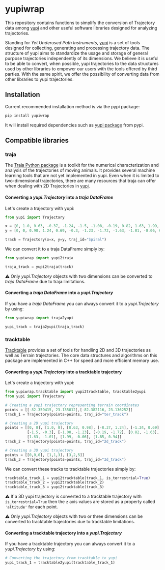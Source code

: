# yupiwrap

This repository contains functions to simplify the conversion of Trajectory data
among [yupi](https://yupi.readthedocs.io/en/latest/) and other useful software libraries designed for analyzing trajectories.

Standing for *Yet Underused Path Instruments*, [yupi](https://yupi.readthedocs.io/en/latest/) is a set of tools designed for collecting, generating and processing trajectory data. The structure of yupi aims to standardize the usage and storage of general purpose trajectories independently of its dimensions. We believe it is useful to be able to convert, when possible, yupi trajectories to the data structures used by other libraries to
empower our users with the tools offered by third parties. With the same spirit, we offer the possibility of converting data from other libraries to yupi trajectories.

## Installation

Current recommended installation method is via the pypi package:

```cmd
pip install yupiwrap
```

It will install required dependencies such as [yupi package](https://pypi.org/project/yupi/) from pypi.

## Compatible libraries

### traja

The [Traja Python package](https://traja.readthedocs.io/en/latest/index.html) is a toolkit for the numerical characterization and analysis of the trajectories of moving animals. It provides several machine learning tools that are not yet implemented in yupi. Even when it is limited to two-dimensional trajectories, there are many resources that traja can offer when dealing with 2D Trajectories in [yupi](https://yupi.readthedocs.io/en/latest/).

#### Converting a *yupi.Trajectory* into a *traja DataFrame*

Let's create a trajectory with yupi:

```python
from yupi import Trajectory

x = [0, 1.0, 0.63, -0.37, -1.24, -1.5, -1.08, -0.19, 0.82, 1.63, 1.99, 1.85]
y = [0, 0, 0.98, 1.24, 0.69, -0.3, -1.23, -1.72, -1.63, -1.01, -0.06, 0.94]

track = Trajectory(x=x, y=y, traj_id="Spiral")
```

We can convert it to a traja DataFrame simply by:

```python
from yupiwrap import yupi2traja

traja_track = yupi2traja(track)
```

⚠️ Only *yupi.Trajectory* objects with two dimensions can be converted to *traja DataFrame* due to traja limitations.

#### Converting a *traja DataFrame* into a *yupi.Trajectory*

If you have a *traja DataFrame* you can always convert it to a *yupi.Trajectory* by using:

```python
from yupiwrap import traja2yupi

yupi_track = traja2yupi(traja_track)
```

### tracktable

[Tracktable](https://github.com/sandialabs/tracktable) provides a set of tools for handling 2D and 3D trajectories as well as Terrain trajectories. The core data structures and algorithms on this package are implemented in C++ for speed and more efficient memory use.

#### Converting a *yupi.Trajectory* into a tracktable trajectory

Let's create a trajectory with yupi:

```python
from yupiwrap.tracktable import yupi2tracktable, tracktable2yupi
from yupi import Trajectory

# Creating a yupi trajectory representing terrain coordinates
points = [[-82.359415, 23.135012],[-82.382116, 23.136252]]
track_1 = Trajectory(points=points, traj_id="ter_track")

# Creating a 2D yupi trajectory
points = [[0, 0], [1.0, 0], [0.63, 0.98], [-0.37, 1.24], [-1.24, 0.69],
          [-1.5, -0.3], [-1.08, -1.23], [-0.19, -1.72], [0.82, -1.63],
          [1.63, -1.01], [1.99, -0.06], [1.85, 0.94]]
track_2 = Trajectory(points=points, traj_id="2d_track")

# Creating a 3D yupi trajectory
points = [[0,0,0], [1,1,3], [3,2,5]]
track_3 = Trajectory(points=points, traj_id="3d_track")
```

We can convert these tracks to tracktable trajectories simply by:

```python
tracktable_track_1 = yupi2tracktable(track_1, is_terrestrial=True)
tracktable_track_2 = yupi2tracktable(track_2)
tracktable_track_3 = yupi2tracktable(track_3)
```

⚠️ If a 3D yupi trajectory is converted to a tracktable trajectory with `is_terrestrial=True` then the `z` axis values are stored as a property called `'altitude'` for each point.

⚠️ Only *yupi.Trajectory* objects with two or three dimensions can be converted to tracktable trajectories due to tracktable limitations.

#### Converting a tracktable trajectory into a *yupi.Trajectory*

If you have a tracktable trajectory you can always convert it to a *yupi.Trajectory* by using:

```python
# Converting the trajectory from tracktable to yupi
yupi_track_1 = tracktable2yupi(tracktable_track_1)
```
